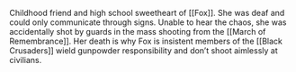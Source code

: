 Childhood friend and high school sweetheart of [[Fox]]. She was deaf and could only communicate through signs. Unable to hear the chaos, she was accidentally shot by guards in the mass shooting from the [[March of Remembrance]]. Her death is why Fox is insistent members of the [[Black Crusaders]] wield gunpowder responsibility and don’t shoot aimlessly at civilians. 